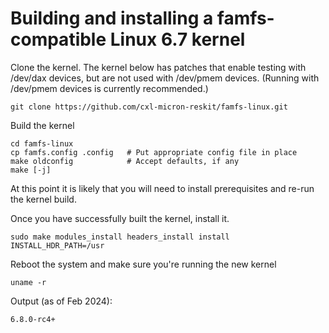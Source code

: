 # Building and installing a famfs-compatible Linux 6.7 kernel

Clone the kernel. The kernel below has patches that enable testing with /dev/dax devices,
but are not used with /dev/pmem devices. (Running with /dev/pmem devices is currently
recommended.)

    git clone https://github.com/cxl-micron-reskit/famfs-linux.git

Build the kernel

    cd famfs-linux
    cp famfs.config .config   # Put appropriate config file in place
    make oldconfig            # Accept defaults, if any
    make [-j]

At this point it is likely that you will need to install prerequisites and re-run
the kernel build.

Once you have successfully built the kernel, install it.

    sudo make modules_install headers_install install INSTALL_HDR_PATH=/usr

Reboot the system and make sure you're running the new kernel

    uname -r

Output (as of Feb 2024):

    6.8.0-rc4+

